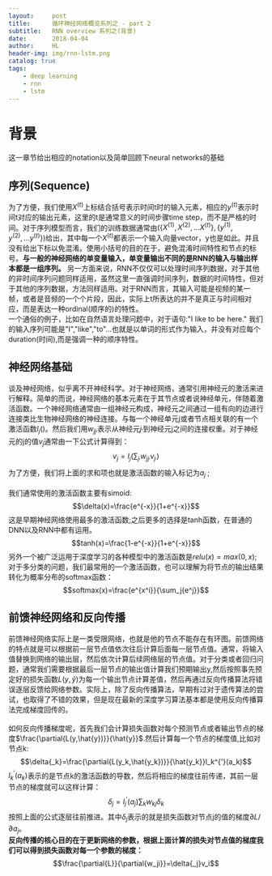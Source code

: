 ```yaml
---
layout:     post
title:      循环神经网络概览系列之 - part 2
subtitle:   RNN overview 系列之(背景)
date:       2018-04-04
author:     HL
header-img: img/rnn-lstm.png
catalog: true
tags:
    - deep learning
    - rnn
    - lstm
---
```


# 背景
这一章节给出相应的notation以及简单回顾下neural networks的基础
## 序列(Sequence)
为了方便，我们使用$X^{(t)}$上标结合括号表示时间t时的输入元素，相应的$y^{(t)}$表示时间t对应的输出元素，这里的t是通常意义的时间步骤time step，而不是严格的时间。对于序列模型而言，我们的训练数据通常由$(\{X^{(1)},X^{(2)},...X^{(t)}\},\{y^{(1)},y^{(2)},...y^{(t)}\})$给出，其中每一个$X^{(t)}$都表示一个输入向量vector，y也是如此。并且没有给出下标以免混淆。使用小括号的目的在于，避免混淆时间特性和节点的标号。**与一般的神经网络的单变量输入，单变量输出不同的是RNN的输入与输出样本都是一组序列。**  另一方面来说，RNN不仅仅可以处理时间序列数据，对于其他的非时间序列问题同样适用，虽然这里一直强调时间序列，数据的时间特性，但对于其他的序列数据，方法同样适用。对于RNN而言，其输入可能是视频的某一帧，或者是音频的一个个片段，因此，实际上t所表达的并不是真正与时间相对应，而是表达一种ordinal(顺序的)的特性。  
一个通俗的例子，比如在自然语言处理问题中，对于语句:"I like to be here." 我们的输入序列可能是"I","like","to"...也就是以单词的形式作为输入，并没有对应每个duration(时间),而是强调一种的顺序特性。

## 神经网络基础
谈及神经网络，似乎离不开神经科学。对于神经网络，通常引用神经元的激活来进行解释。简单的而说，神经网络的基本元素在于其节点或者说神经单元，伴随着激活函数。一个神经网络通常由一组神经元构成，神经元之间通过一组有向的边进行连接类比生物神经网络的神经连接。与每一个神经单元j或者节点相关联的有一个激活函数$l_j()$。然后我们用$w_{jj_{'}}$表示从神经元$j_{'}$到神经元j之间的连接权重。对于神经元的j的值$v_{j}$通常由一下公式计算得到：
$$v_{j}=l_{j}(\sum_{j_{'}}{w_{jj_{'}}v_{j_{'}}})$$
为了方便，我们将上面的求和项也就是激活函数的输入标记为$a_j$ ;  
<br/>
我们通常使用的激活函数主要有simoid:
$$\delta(x)=\frac{e^{-x}}{1+e^{-x}}$$
这是早期神经网络使用最多的激活函数;之后更多的选择是tanh函数，在普通的DNN以及RNN中都有运用。
$$tanh(x)=\frac{1-e^{-x}}{1+e^{-x}}$$
另外一个被广泛运用于深度学习的各种模型中的激活函数是$relu(x)=max(0,x)$; 对于多分类的问题，我们最常用的一个激活函数，也可以理解为将节点的输出结果转化为概率分布的softmax函数：
$$softmax(x)=\frac{e^{x^i}}{\sum_j{e^j}}$$

## 前馈神经网络和反向传播
前馈神经网络实际上是一类受限网络，也就是他的节点不能存在有环图。前馈网络的特点就是可以根据前一层节点值依次往后计算后面每一层节点值。通常，将输入值替换到网络的输出层，然后依次计算后续网络层的节点值。对于分类或者回归问题，通常我们需要根据最后一层节点的输出值计算我们预期输出y,然后按照事先预定好的损失函数$L(y,\hat{y})$为每一个输出节点计算差值，然后再通过反向传播算法将错误逐层反馈给网络参数。实际上，除了反向传播算法，早期有过对于遗传算法的尝试，也取得了不错的效果，但是现在最新的深度学习算法基本都是使用反向传播算法完成梯度回传的。  
<br/>
如何反向传播梯度呢，首先我们会计算损失函数对每个预测节点或者输出节点的梯度$\frac{\partial{L(y,\hat{y})}}{\hat{y}}$.然后计算每一个节点的梯度值,比如对节点k:
$$\delta{_k}=\frac{\partial{L(y_k,\hat{y_k})}}{\hat{y_k}}l_k^{'}(a_k)$$
$l_k^{'}(a_k)$表示的是节点k的激活函数的导数，然后将相应的梯度往前传递，其前一层节点的梯度就可以这样计算：  
$$\delta{_j}=l_j^{'}(a_j)\sum_k{w_{kj}}{\delta{_k}}$$
按照上面的公式逐层往前推进。其中$\delta{_j}$表示的就是损失函数对节点j的值的梯度$\partial{L}/\partial{a_j}$。  
**反向传播的核心目的在于更新网络的参数，根据上面计算的损失对节点值的梯度我们可以得到损失函数对每一个参数的梯度：**  
$$\frac{\partial{L}}{\partial{w_ji}}=\delta{_j}v_i$$

